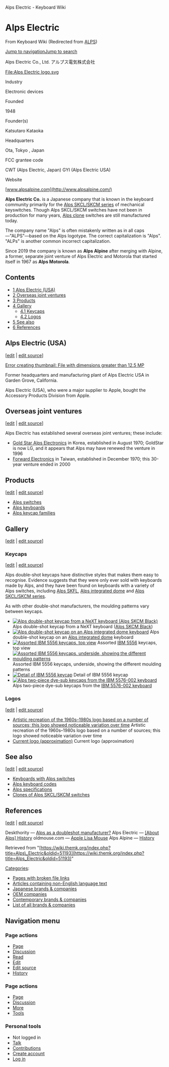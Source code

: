 Alps Electric - Keyboard Wiki

Alps Electric
=============

From Keyboard Wiki (Redirected from [ALPS](https://wiki.themk.org/index.php?title=ALPS&redirect=no "ALPS")) 

[Jump to navigation](https://wiki.themk.org/index.php/ALPS#column-one)[Jump to search](https://wiki.themk.org/index.php/ALPS#searchInput)

Alps Electric Co., Ltd.
アルプス電気株式会社

[File:Alps Electric logo.svg](https://wiki.themk.org/index.php?title=Special:Upload&wpDestFile=Alps_Electric_logo.svg "File:Alps Electric logo.svg")

Industry

Electronic devices

Founded

1948

Founder(s)

Katsutaro Kataoka

Headquarters

Ota, Tokyo ,  Japan

FCC grantee code

CWT (Alps Electric, Japan)
GYI (Alps Electric USA)

Website

[www.alpsalpine.com](http://www.alpsalpine.com/)

**Alps Electric Co.** is a Japanese company that is known in the keyboard community primarily for the [Alps SKCL/SKCM series](https://wiki.themk.org/index.php/Alps_SKCL/SKCM_series "Alps SKCL/SKCM series") of mechanical keyswitches. Though Alps SKCL/SKCM switches have not been in production for many years, [Alps clone](https://wiki.themk.org/index.php/Alps_clone "Alps clone") switches are still manufactured today.

The company name "Alps" is often mistakenly written as in all caps—"ALPS"—based on the Alps logotype. The correct capitalization is "Alps".<ref name="Alps-history" /> "ALPs" is another common incorrect capitalization.

Since 2019 the company is known as **Alps Alpine** after merging with Alpine, a former, separate joint venture of Alps Electric and Motorola that started itself in 1967 as **Alps Motorola**.<ref name="AlpsAlpine" />

Contents
--------

*   [1  Alps Electric (USA)](https://wiki.themk.org/index.php/ALPS#Alps_Electric_\(USA\))
*   [2  Overseas joint ventures](https://wiki.themk.org/index.php/ALPS#Overseas_joint_ventures)
*   [3  Products](https://wiki.themk.org/index.php/ALPS#Products)
*   [4  Gallery](https://wiki.themk.org/index.php/ALPS#Gallery)
    *   [4.1  Keycaps](https://wiki.themk.org/index.php/ALPS#Keycaps)
    *   [4.2  Logos](https://wiki.themk.org/index.php/ALPS#Logos)
*   [5  See also](https://wiki.themk.org/index.php/ALPS#See_also)
*   [6  References](https://wiki.themk.org/index.php/ALPS#References)

Alps Electric (USA)
-------------------

\[[edit](https://wiki.themk.org/index.php?title=Alps_Electric&veaction=edit&section=1 "Edit section: Alps Electric (USA)") | [edit source](https://wiki.themk.org/index.php?title=Alps_Electric&action=edit&section=1 "Edit section's source code: Alps Electric (USA)")\]

[Error creating thumbnail: File with dimensions greater than 12.5 MP](https://wiki.themk.org/index.php/File:Alps_Electric_USA_Former_Headquarters_2021.JPG "File:Alps Electric USA Former Headquarters 2021.JPG")

Former headquarters and manufacturing plant of Alps Electric USA in Garden Grove, California.

Alps Electric (USA), who were a major supplier to Apple, bought the Accessory Products Division from Apple.<ref name="oldmouse-Alps-USA" />

Overseas joint ventures
-----------------------

\[[edit](https://wiki.themk.org/index.php?title=Alps_Electric&veaction=edit&section=2 "Edit section: Overseas joint ventures") | [edit source](https://wiki.themk.org/index.php?title=Alps_Electric&action=edit&section=2 "Edit section's source code: Overseas joint ventures")\]

Alps Electric has established several overseas joint ventures; these include:

*   [Gold Star Alps Electronics](https://wiki.themk.org/index.php/Gold_Star_Alps_Electronics "Gold Star Alps Electronics") in Korea, established in August 1970; GoldStar is now LG, and it appears that Alps may have renewed the venture in 1996<ref name="Alps-history" />
*   [Forward Electronics](https://wiki.themk.org/index.php/Forward_Electronics "Forward Electronics") in Taiwan, established in December 1970; this 30-year venture ended in 2000

Products
--------

\[[edit](https://wiki.themk.org/index.php?title=Alps_Electric&veaction=edit&section=3 "Edit section: Products") | [edit source](https://wiki.themk.org/index.php?title=Alps_Electric&action=edit&section=3 "Edit section's source code: Products")\]

*   [Alps switches](https://wiki.themk.org/index.php/Category:Alps_switches "Category:Alps switches")
*   [Alps keyboards](https://wiki.themk.org/index.php/Category:Alps_keyboards "Category:Alps keyboards")
*   [Alps keycap families](https://wiki.themk.org/index.php/Category:Alps_keycap_families "Category:Alps keycap families")

Gallery
-------

\[[edit](https://wiki.themk.org/index.php?title=Alps_Electric&veaction=edit&section=4 "Edit section: Gallery") | [edit source](https://wiki.themk.org/index.php?title=Alps_Electric&action=edit&section=4 "Edit section's source code: Gallery")\]

### Keycaps

\[[edit](https://wiki.themk.org/index.php?title=Alps_Electric&veaction=edit&section=5 "Edit section: Keycaps") | [edit source](https://wiki.themk.org/index.php?title=Alps_Electric&action=edit&section=5 "Edit section's source code: Keycaps")\]

Alps double-shot keycaps have distinctive styles that makes them easy to recognise. Evidence suggests that they were only ever sold with keyboards made by Alps, and they have been found on keyboards with a variety of Alps switches, including [Alps SKFL](https://wiki.themk.org/index.php/Alps_SKFL "Alps SKFL"), [Alps integrated dome](https://wiki.themk.org/index.php/Alps_integrated_dome "Alps integrated dome") and [Alps SKCL/SKCM series](https://wiki.themk.org/index.php/Alps_SKCL/SKCM_series "Alps SKCL/SKCM series").<ref name="keycap-topic" />

As with other double-shot manufacturers, the moulding patterns vary between keycaps.

*   [![Alps double-shot keycap from a NeXT keyboard (Alps SKCM Black)](https://wiki.themk.org/images/thumb/c/c7/Alps_double-shot_--_NeXT_keyboard.jpg/499px-Alps_double-shot_--_NeXT_keyboard.jpg)](https://wiki.themk.org/index.php/File:Alps_double-shot_--_NeXT_keyboard.jpg "Alps double-shot keycap from a NeXT keyboard (Alps SKCM Black)") Alps double-shot keycap from a NeXT keyboard ([Alps SKCM Black](https://wiki.themk.org/index.php/Alps_SKCM_Black "Alps SKCM Black")) 
*   [![Alps double-shot keycap on an Alps integrated dome keyboard](https://wiki.themk.org/images/f/fd/Alps_integrated_dome_--_Alps_mount_square_--_disassembled.jpg)](https://wiki.themk.org/index.php/File:Alps_integrated_dome_--_Alps_mount_square_--_disassembled.jpg "Alps double-shot keycap on an Alps integrated dome keyboard") Alps double-shot keycap on an [Alps integrated dome](https://wiki.themk.org/index.php/Alps_integrated_dome "Alps integrated dome") keyboard 
*   [![Assorted IBM 5556 keycaps, top view](https://wiki.themk.org/images/thumb/e/e0/Alps_double-shot_--_IBM_5556_keycaps_top_assorted.jpg/499px-Alps_double-shot_--_IBM_5556_keycaps_top_assorted.jpg)](https://wiki.themk.org/index.php/File:Alps_double-shot_--_IBM_5556_keycaps_top_assorted.jpg "Assorted IBM 5556 keycaps, top view") Assorted [IBM 5556](https://wiki.themk.org/index.php/IBM_Multistation_Keyboards "IBM Multistation Keyboards") keycaps, top view 
*   [![Assorted IBM 5556 keycaps, underside, showing the different moulding patterns](https://wiki.themk.org/images/thumb/9/9d/Alps_double-shot_--_IBM_5556_keycaps_underside_assorted.jpg/499px-Alps_double-shot_--_IBM_5556_keycaps_underside_assorted.jpg)](https://wiki.themk.org/index.php/File:Alps_double-shot_--_IBM_5556_keycaps_underside_assorted.jpg "Assorted IBM 5556 keycaps, underside, showing the different moulding patterns") Assorted IBM 5556 keycaps, underside, showing the different moulding patterns 
*   [![Detail of IBM 5556 keycap](https://wiki.themk.org/images/thumb/6/69/Alps_double-shot_--_IBM_5556_keycap_underside_detail.jpg/499px-Alps_double-shot_--_IBM_5556_keycap_underside_detail.jpg)](https://wiki.themk.org/index.php/File:Alps_double-shot_--_IBM_5556_keycap_underside_detail.jpg "Detail of IBM 5556 keycap") Detail of IBM 5556 keycap 
*   [![Alps two-piece dye-sub keycaps from the IBM 5576-002 keyboard](https://wiki.themk.org/images/thumb/4/45/Alps_two-piece_dye-sub_keycaps.jpg/499px-Alps_two-piece_dye-sub_keycaps.jpg)](https://wiki.themk.org/index.php/File:Alps_two-piece_dye-sub_keycaps.jpg "Alps two-piece dye-sub keycaps from the IBM 5576-002 keyboard") Alps two-piece dye-sub keycaps from the [IBM 5576-002 keyboard](https://wiki.themk.org/index.php/IBM_5576-002_Keyboard "IBM 5576-002 Keyboard") 

### Logos

\[[edit](https://wiki.themk.org/index.php?title=Alps_Electric&veaction=edit&section=6 "Edit section: Logos") | [edit source](https://wiki.themk.org/index.php?title=Alps_Electric&action=edit&section=6 "Edit section's source code: Logos")\]

*   [Artistic recreation of the 1960s–1980s logo based on a number of sources; this logo showed noticeable variation over time](https://wiki.themk.org/index.php?title=Special:Upload&wpDestFile=Alps_Electric_logo_1960s-1980s.svg "File:Alps Electric logo 1960s-1980s.svg") Artistic recreation of the 1960s–1980s logo based on a number of sources; this logo showed noticeable variation over time 
*   [Current logo (approximation)](https://wiki.themk.org/index.php?title=Special:Upload&wpDestFile=Alps_Electric_logo.svg "File:Alps Electric logo.svg") Current logo (approximation) 

See also
--------

\[[edit](https://wiki.themk.org/index.php?title=Alps_Electric&veaction=edit&section=7 "Edit section: See also") | [edit source](https://wiki.themk.org/index.php?title=Alps_Electric&action=edit&section=7 "Edit section's source code: See also")\]

*   [Keyboards with Alps switches](https://wiki.themk.org/index.php/Category:Keyboards_with_Alps_switches "Category:Keyboards with Alps switches")
*   [Alps keyboard codes](https://wiki.themk.org/index.php/Alps_keyboard_codes "Alps keyboard codes")
*   [Alps specifications](https://wiki.themk.org/index.php/Category:Alps_specifications "Category:Alps specifications")
*   [Clones of Alps SKCL/SKCM switches](https://wiki.themk.org/index.php/Category:Clones_of_Alps_SKCL/SKCM_switches "Category:Clones of Alps SKCL/SKCM switches")

References
----------

\[[edit](https://wiki.themk.org/index.php?title=Alps_Electric&veaction=edit&section=8 "Edit section: References") | [edit source](https://wiki.themk.org/index.php?title=Alps_Electric&action=edit&section=8 "Edit section's source code: References")\]

<references> <ref name="keycap-topic">Deskthority — [Alps as a doubleshot manufacturer?](http://deskthority.net/keyboards-f2/alps-as-a-doubleshot-manufacturer-t7296.html)</ref> <ref name="Alps-history">Alps Electric — [\[About Alps\] History](https://www.alpsalpine.com/e/about/history_alps.html)</ref> <ref name="oldmouse-Alps-USA">oldmouse.com — [Apple Lisa Mouse](http://www.oldmouse.com/mouse/apple/lisa.shtml)</ref> <ref name="AlpsAlpine">Alps Alpine — [History](https://www.alpsalpine.com/e/about/history.html)</ref> </references>

Retrieved from "[https://wiki.themk.org/index.php?title=Alps\_Electric&oldid=51193](https://wiki.themk.org/index.php?title=Alps_Electric&oldid=51193)"

[Categories](https://wiki.themk.org/index.php/Special:Categories "Special:Categories"):

*   [Pages with broken file links](https://wiki.themk.org/index.php/Category:Pages_with_broken_file_links "Category:Pages with broken file links")
*   [Articles containing non-English language text](https://wiki.themk.org/index.php/Category:Articles_containing_non-English_language_text "Category:Articles containing non-English language text")
*   [Japanese brands & companies](https://wiki.themk.org/index.php/Category:Japanese_brands_%26_companies "Category:Japanese brands & companies")
*   [OEM companies](https://wiki.themk.org/index.php/Category:OEM_companies "Category:OEM companies")
*   [Contemporary brands & companies](https://wiki.themk.org/index.php/Category:Contemporary_brands_%26_companies "Category:Contemporary brands & companies")
*   [List of all brands & companies](https://wiki.themk.org/index.php/Category:List_of_all_brands_%26_companies "Category:List of all brands & companies")

Navigation menu
---------------

### Page actions

*   [Page](https://wiki.themk.org/index.php/Alps_Electric "View the content page [c]")
*   [Discussion](https://wiki.themk.org/index.php?title=Talk:Alps_Electric&action=edit&redlink=1 "Discussion about the content page (page does not exist) [t]")
*   [Read](https://wiki.themk.org/index.php/Alps_Electric)
*   [Edit](https://wiki.themk.org/index.php?title=Alps_Electric&veaction=edit "Edit this page [v]")
*   [Edit source](https://wiki.themk.org/index.php?title=Alps_Electric&action=edit "Edit the source code of this page [e]")
*   [History](https://wiki.themk.org/index.php?title=Alps_Electric&action=history "Past revisions of this page [h]")

### Page actions

*   [Page](https://wiki.themk.org/index.php/Alps_Electric "Page")
*   [Discussion](https://wiki.themk.org/index.php?title=Talk:Alps_Electric&action=edit&redlink=1 " (page does not exist)")
*   [More](https://wiki.themk.org/index.php/ALPS#p-cactions)
*   [Tools](https://wiki.themk.org/index.php/ALPS#p-tb "Tools")

### Personal tools

*   Not logged in
*   [Talk](https://wiki.themk.org/index.php/Special:MyTalk "Discussion about edits from this IP address [n]")
*   [Contributions](https://wiki.themk.org/index.php/Special:MyContributions "A list of edits made from this IP address [y]")
*   [Create account](https://wiki.themk.org/index.php?title=Special:CreateAccount&returnto=Alps+Electric "You are encouraged to create an account and log in; however, it is not mandatory")
*   [Log in](https://wiki.themk.org/index.php?title=Special:UserLogin&returnto=Alps+Electric "You are encouraged to log in; however, it is not mandatory [o]")

[](https://wiki.themk.org/index.php/Main_Page) [](https://wiki.themk.org/index.php/ALPS#sidebar "Jump to navigation")[](https://wiki.themk.org/index.php/ALPS#p-personal "user tools")[](https://wiki.themk.org/index.php/ALPS#globalWrapper "back to top")
